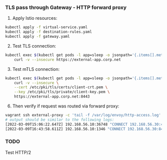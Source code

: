 ### TLS pass through Gateway - HTTP forward proxy
1. Apply Istio resources:
```sh
kubectl apply -f virtual-service.yaml
kubectl apply -f destination-rules.yaml
kubectl apply -f gateway.yaml
```

2. Test TLS connection:
```sh
kubectl exec $(kubectl get pods -l app=sleep -o jsonpath='{.items[].metadata.name}') -c sleep -- \
    curl -v --insecure https://external-app.corp.net
```

3. Test mTLS connection:
```sh
kubectl exec $(kubectl get pods -l app=sleep -o jsonpath='{.items[].metadata.name}') -c sleep -- \
    curl -v --insecure \
    --cert /etc/pki/tls/certs/client-crt.pem \
    --key /etc/pki/tls/private/client-key.pem \
    https://external-app.corp.net:8443
```

6. Then verify if request was routed via forward proxy:
```sh
vagrant ssh external-proxy -c 'tail -f /var/log/envoy/http-access.log'
# output should be similar to the following logs:
[2022-03-09T15:06:22.647Z] 192.168.56.10:36748 "CONNECT 192.168.56.30:443 - HTTP/1.1" - 200 - DC
[2022-03-09T16:43:58.611Z] 192.168.56.10:1346 "CONNECT 192.168.56.30:8443 - HTTP/1.1" - 200 - DC
```

### TODO
Test HTTP/2
